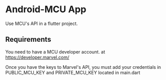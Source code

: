 # Android-MCU App
Use MCU's API in a flutter project.

## Requirements

You need to have a MCU developer account. at https://developer.marvel.com/

Once you have the keys to Marvel's API, you must add your credentials in PUBLIC_MCU_KEY and PRIVATE_MCU_KEY located in main.dart
